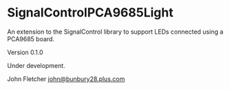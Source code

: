 # SignalControlPCA9685Light
An extension to the SignalControl library to support 
LEDs connected using a PCA9685 board.

Version 0.1.0

Under development.

John Fletcher <john@bunbury28.plus.com>


